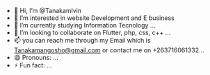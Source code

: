 - 👋 Hi, I’m @Tanakamlvin
- 👀 I’m interested in website Development and E business
- 🌱 I’m currently studying Information Tecnology ...
- 💞️ I’m looking to collaborate on Flutter, php, css, c++ ...
- 📫 you can reach me through my Email which is Tanakamangosho@gmail.com or contact me on +263716061332...
- 😄 Pronouns: ...
- ⚡ Fun fact: ...

<!---
Tanakamlvin/Tanakamlvin is a ✨ special ✨ repository because its `README.md` (this file) appears on your GitHub profile.
You can click the Preview link to take a look at your changes.
--->
